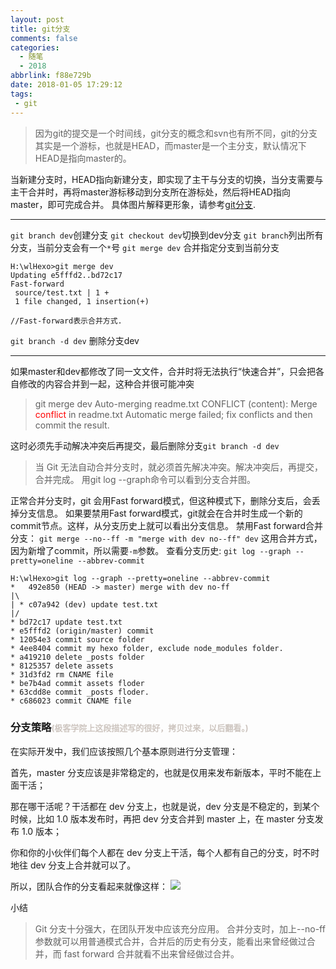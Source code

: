 ```yaml
---
layout: post
title: git分支
comments: false
categories:
  - 随笔
  - 2018
abbrlink: f88e729b
date: 2018-01-05 17:29:12
tags:
 - git
---
```


>因为git的提交是一个时间线，git分支的概念和svn也有所不同，git的分支其实是一个游标，也就是HEAD，而master是一个主分支，默认情况下HEAD是指向master的。

当新建分支时，HEAD指向新建分支，即实现了主干与分支的切换，当分支需要与主干合并时，再将master游标移动到分支所在游标处，然后将HEAD指向master，即可完成合并。
具体图片解释更形象，请参考[git分支](http://wiki.jikexueyuan.com/project/git-tutorial/create-and-merging-branches.html).

---
`git branch dev`创建分支
`git checkout dev`切换到dev分支
`git branch`列出所有分支，当前分支会有一个`*`号
`git merge dev` 合并指定分支到当前分支
```
H:\wlHexo>git merge dev
Updating e5fffd2..bd72c17
Fast-forward
 source/test.txt | 1 +
 1 file changed, 1 insertion(+)

//Fast-forward表示合并方式.
```
`git branch -d dev` 删除分支dev
<!--more-->

---
如果master和dev都修改了同一文文件，合并时将无法执行“快速合并”，只会把各自修改的内容合并到一起，这种合并很可能冲突
> git merge dev
>Auto-merging readme.txt
>CONFLICT (content): Merge <font color=#ff0000>conflict</font> in readme.txt
>Automatic merge failed; fix conflicts and then commit the result.

这时必须先手动解决冲突后再提交，最后删除分支`git branch -d dev`
>当 Git 无法自动合并分支时，就必须首先解决冲突。解决冲突后，再提交，合并完成。
>用git log --graph命令可以看到分支合并图。

正常合并分支时，git 会用Fast forward模式，但这种模式下，删除分支后，会丢掉分支信息。
如果要禁用Fast forward模式，git就会在合并时生成一个新的commit节点。这样，从分支历史上就可以看出分支信息。
禁用Fast forward合并分支：
`git merge --no--ff -m "merge with dev no--ff" dev` 这用合并方式，因为新增了commit，所以需要`-m`参数。
查看分支历史:
`git log --graph --pretty=oneline --abbrev-commit`
```
H:\wlHexo>git log --graph --pretty=oneline --abbrev-commit
*   492e850 (HEAD -> master) merge with dev no-ff
|\
| * c07a942 (dev) update test.txt
|/
* bd72c17 update test.txt
* e5fffd2 (origin/master) commit
* 12054e3 commit source folder
* 4ee8404 commit my hexo folder, exclude node_modules folder.
* a419210 delete _posts folder
* 8125357 delete assets
* 31d3fd2 rm CNAME file
* be7b4ad commit assets floder
* 63cdd8e commit _posts floder.
* c686023 commit CNAME file
```

### 分支策略<font color=#CDC5BF size=2>(极客学院上这段描述写的很好，拷贝过来，以后翻看。)</font>
在实际开发中，我们应该按照几个基本原则进行分支管理：

首先，master 分支应该是非常稳定的，也就是仅用来发布新版本，平时不能在上面干活；

那在哪干活呢？干活都在 dev 分支上，也就是说，dev 分支是不稳定的，到某个时候，比如 1.0 版本发布时，再把 dev 分支合并到 master 上，在 master 分支发布 1.0 版本；

你和你的小伙伴们每个人都在 dev 分支上干活，每个人都有自己的分支，时不时地往 dev 分支上合并就可以了。

所以，团队合作的分支看起来就像这样：
![](/assets/img/2018/20180105_branch9.png)

小结
>Git 分支十分强大，在团队开发中应该充分应用。
>合并分支时，加上--no-ff参数就可以用普通模式合并，合并后的历史有分支，能看出来曾经做过合并，而 fast forward 合并就看不出来曾经做过合并。